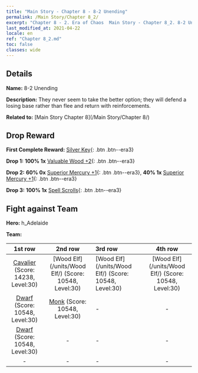 ```yaml
---
title: "Main Story - Chapter 8 - 8-2 Unending"
permalink: /Main Story/Chapter 8_2/
excerpt: "Chapter 8 - 2. Era of Chaos  Main Story - Chapter 8_2. 8-2 Unending"
last_modified_at: 2021-04-22
locale: en
ref: "Chapter 8_2.md"
toc: false
classes: wide
---
```


## Details

 **Name:** 8-2 Unending

 **Description:** They never seem to take the better option; they will defend a losing base rather than flee and return with reinforcements.

 **Related to:** [Main Story Chapter 8](/Main Story/Chapter 8/)

## Drop Reward

 **First Complete Reward:** [Silver Key](/Items/con_693/){: .btn .btn--era3}

 **Drop 1:** **100% 1x** [Valuable Wood +2](/Items/mat_27/){: .btn .btn--era3}

 **Drop 2:** **60% 0x** [Superior Mercury +1](/Items/mat_21/){: .btn .btn--era3}, **40% 1x** [Superior Mercury +1](/Items/mat_21/){: .btn .btn--era3}

 **Drop 3:** **100% 1x** [Spell Scrolls](/Items/con_694/){: .btn .btn--era3}


## Fight against Team
 **Hero:** h_Adelaide

 **Team:**


  | 1st row | 2nd row | 3rd row | 4th row |
  |:----:|:----:|:----|:----:|
  | [Cavalier](/units/Cavalier/) (Score: 14238, Level:30)  | [Wood Elf](/units/Wood Elf/) (Score: 10548, Level:30)  | [Wood Elf](/units/Wood Elf/) (Score: 10548, Level:30)  | [Wood Elf](/units/Wood Elf/) (Score: 10548, Level:30)  |
  | [Dwarf](/units/Dwarf/) (Score: 10548, Level:30)  | [Monk](/units/Monk/) (Score: 10548, Level:30)  | - | - |
  | [Dwarf](/units/Dwarf/) (Score: 10548, Level:30)  | - | - | - |
  | - | - | - | - |


